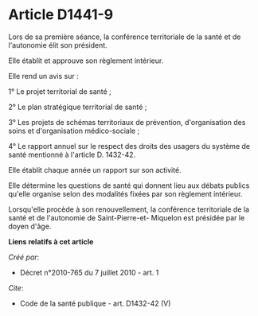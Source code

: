 # Article D1441-9

Lors de sa première séance, la conférence territoriale de la santé et de l'autonomie élit son président. 

Elle établit et approuve son règlement intérieur. 

Elle rend un avis sur : 

1° Le projet territorial de santé ; 

2° Le plan stratégique territorial de santé ; 

3° Les projets de schémas territoriaux de prévention, d'organisation des soins et d'organisation médico-sociale ; 

4° Le rapport annuel sur le respect des droits des usagers du système de santé mentionné à l'article D. 1432-42. 

Elle établit chaque année un rapport sur son activité. 

Elle détermine les questions de santé qui donnent lieu aux débats publics qu'elle organise selon des modalités fixées par son
règlement intérieur. 

Lorsqu'elle procède à son renouvellement, la conférence territoriale de la santé et de l'autonomie de Saint-Pierre-et-
Miquelon est présidée par le doyen d'âge.

**Liens relatifs à cet article**

_Créé par_:

  - Décret n°2010-765 du 7 juillet 2010 - art. 1

_Cite_:

  - Code de la santé publique - art. D1432-42 (V)
